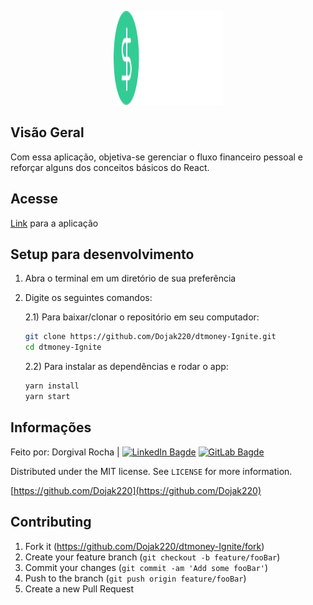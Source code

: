 <p align="center">
  <a href="https://github.com/Dojak220/dtmoney-Ignite/blob/master/src/assets/logo.svg">
    <img src="https://github.com/Dojak220/dtmoney-Ignite/blob/master/src/assets/logo.svg" height="150" width="175" alt="dtmoney" />
  </a>
</p>

## Visão Geral

Com essa aplicação, objetiva-se gerenciar o fluxo financeiro pessoal e reforçar alguns dos conceitos básicos do React.

<!-- ![todoApp](https://github.com/Dojak220/dtmoney-Ignite/blob/master/readme/todoApp.png) -->

## Acesse

[Link](https://github.com/Dojak220/dtmoney-Ignite) para a aplicação

<!--  ## Exemplos de uso -->

<!-- Para adicionar uma tarefa, basta digitar o título dela no campo de texto e clicar no botão verde ao lado dele para confirmar:
<!-- ![adicionar_tarefa](https://github.com/Dojak220/dtmoney-Ignite/blob/master/readme/adicionar_tarefa.png) -->

<!-- Para concluir uma tarefa, basta clicar na caixa vazia ao lado esquerdo da tarefa desejada: -->
<!-- ![tarefa_concluida](https://github.com/Dojak220/dtmoney-Ignite/blob/master/readme/tarefa_concluida.png) -->

<!-- Para apagar uma tarefa, basta clicar no ícone da lixeira vermelha ao lado direito da tarefa desejada: -->
<!-- ![tarefa_apagada](https://github.com/Dojak220/dtmoney-Ignite/blob/master/readme/tarefa_apagada.png) -->

## Setup para desenvolvimento


1) Abra o terminal em um diretório de sua preferência
2) Digite os seguintes comandos:
    
    2.1) Para baixar/clonar o repositório em seu computador:
      ```sh
      git clone https://github.com/Dojak220/dtmoney-Ignite.git
      cd dtmoney-Ignite
      ```
      
    2.2) Para instalar as dependências e rodar o app:
      ```sh
      yarn install
      yarn start
      ```

## Informações

Feito por: Dorgival Rocha | 
[![LinkedIn Bagde](https://img.shields.io/badge/-Dorgival%20Rocha-0077B5?style=flat-square&logo=linkedin&logoColor=white&link=https://www.linkedin.com/in/dorgivalrocha/)](https://www.linkedin.com/in/dorgivalrocha/)
[![GitLab Bagde](https://img.shields.io/badge/-dojak220@ufrn.edu.br-D14836?style=flat-square&logo=gmail&logoColor=white&link=mailto:dojak220@ufrn.edu.br)](mailto:dojak220@ufrn.edu.br)

Distributed under the MIT license. See ``LICENSE`` for more information.

[https://github.com/Dojak220](https://github.com/Dojak220)

## Contributing

1. Fork it (<https://github.com/Dojak220/dtmoney-Ignite/fork>)
2. Create your feature branch (`git checkout -b feature/fooBar`)
3. Commit your changes (`git commit -am 'Add some fooBar'`)
4. Push to the branch (`git push origin feature/fooBar`)
5. Create a new Pull Request

<!-- README inspired by https://github.com/dbader/readme-template -->
